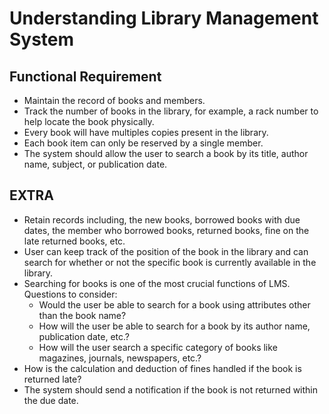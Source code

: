 # Understanding Library Management System

## Functional Requirement

- Maintain the record of books and members.
- Track the number of books in the library, for example, a rack number to help locate the book physically.
- Every book will have multiples copies present in the library.
- Each book item can only be reserved by a single member.
- The system should allow the user to search a book by its title, author name, subject, or publication date.    

## EXTRA

- Retain records including, the new books, borrowed books with due dates, the member who borrowed books, returned books, fine on the late returned books, etc. 
- User can keep track of the position of the book in the library and can search for whether or not the specific book is currently available in the library.
- Searching for books is one of the most crucial functions of LMS. Questions to consider:
    - Would the user be able to search for a book using attributes other than the book name?
    - How will the user be able to search for a book by its author name, publication date, etc.?
    - How will the user search a specific category of books like magazines, journals, newspapers, etc.?
- How is the calculation and deduction of fines handled if the book is returned late?
- The system should send a notification if the book is not returned within the due date.